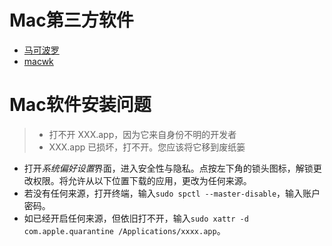 # Mac第三方软件

+ [马可波罗](https://www.macbl.com/app/system)
+ [macwk](https://www.macwk.com/)

# Mac软件安装问题

> + 打不开 XXX.app，因为它来自身份不明的开发者
> + XXX.app 已损坏，打不开。您应该将它移到废纸篓

+ 打开*系统偏好设置*界面，进入安全性与隐私。点按左下角的锁头图标，解锁更改权限。将允许从以下位置下载的应用，更改为任何来源。
+ 若没有任何来源，打开终端，输入`sudo spctl --master-disable`，输入账户密码。
+ 如已经开启任何来源，但依旧打不开，输入`sudo xattr -d com.apple.quarantine /Applications/xxxx.app`。